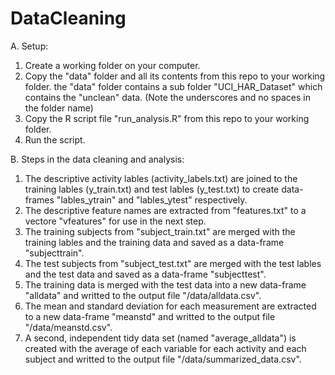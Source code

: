 # DataCleaning


A. Setup:

1. Create a working folder on your computer.
2. Copy the "data" folder and all its contents from this repo to your working folder. the "data" folder contains a sub folder "UCI_HAR_Dataset" which contains the "unclean" data. (Note the underscores and no spaces in the folder name) 
3. Copy the R script file "run_analysis.R" from this repo to your working folder.
4. Run the script. 



B. Steps in the data cleaning and analysis:

1. The descriptive activity lables (activity_labels.txt) are joined to the training lables (y_train.txt) and test lables (y_test.txt) to create data-frames "lables_ytrain" and "lables_ytest" respectively.
2. The descriptive feature names are extracted from "features.txt" to a vectore "vfeatures" for use in the next step.
3. The training subjects from "subject_train.txt" are merged with the training lables and the training data and saved as a data-frame "subjecttrain". 
4.  The test subjects from "subject_test.txt" are merged with the test lables and the test data and saved as a data-frame "subjecttest".
5. The training data is merged with the test data into a new data-frame "alldata" and writted to the output file "/data/alldata.csv".
6. The mean and standard deviation for each measurement are extracted to a new data-frame "meanstd" and writted to the output file "/data/meanstd.csv".
7. A second, independent tidy data set (named "average_alldata") is created with the average of each variable for each activity and each subject and writted to the output file "/data/summarized_data.csv".
